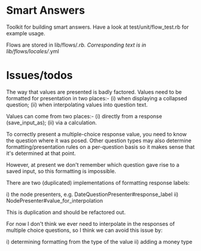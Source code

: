 Smart Answers
=============

Toolkit for building smart answers. Have a look at test/unit/flow_test.rb for example usage.

Flows are stored in lib/flows/*.rb. Corresponding text is in lib/flows/locales/*.yml

Issues/todos
============

The way that values are presented is badly factored. Values need to be formatted for presentation in two places:- (i) when displaying a collapsed question; (ii) when interpolating values into question text. 

Values can come from two places:- (i) directly from a response (save_input_as); (ii) via a calculation.

To correctly present a multiple-choice response value, you need to know the question where it was posed. Other question types may also determine formatting/presentation rules on a per-question basis so it makes sense that it's determined at that point.

However, at present we don't remember which question gave rise to a saved input, so this formatting is impossible.

There are two (duplicated) implementations of formatting response labels:

i) the node presenters, e.g. DateQuestionPresenter#response_label
ii) NodePresenter#value_for_interpolation

This is duplication and should be refactored out.

For now I don't think we ever need to interpolate in the responses of multiple choice questions, so I think we can avoid this issue by:

i) determining formatting from the type of the value
ii) adding a money type
